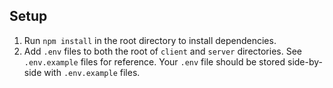 ## Setup

1. Run `npm install` in the root directory to install dependencies.
2. Add `.env` files to both the root of `client` and `server` directories. See `.env.example` files for reference. Your `.env` file should be stored side-by-side with `.env.example` files.
